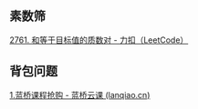 ## 素数筛

[2761. 和等于目标值的质数对 - 力扣（LeetCode）](https://leetcode.cn/problems/prime-pairs-with-target-sum/?envType=problem-list-v2&envId=enumeration)



## 背包问题

[1.蓝桥课程抢购 - 蓝桥云课 (lanqiao.cn)](https://www.lanqiao.cn/problems/2945/learning/?page=1&first_category_id=1&problem_id=2945)



